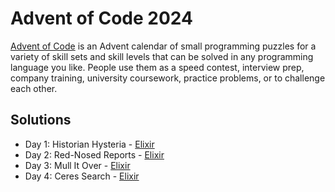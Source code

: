 # Advent of Code 2024

[Advent of Code](https://adventofcode.com/2024/) is an Advent calendar of small programming puzzles for a variety of skill sets and skill levels that can be solved in any programming language you like. People use them as a speed contest, interview prep, company training, university coursework, practice problems, or to challenge each other.

## Solutions

- Day 1: Historian Hysteria - [Elixir](./Elixir/lib/day01.ex)
- Day 2: Red-Nosed Reports - [Elixir](./Elixir/lib/day02.ex)
- Day 3: Mull It Over - [Elixir](./Elixir/lib/day03.ex)
- Day 4: Ceres Search - [Elixir](./Elixir/lib/day04.ex)
